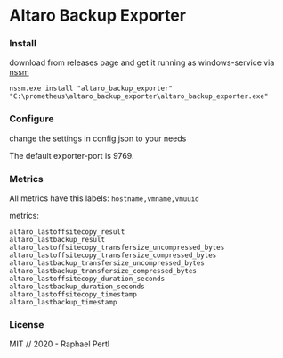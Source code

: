 # Altaro Backup Exporter

### Install
download from releases page and get it running as windows-service via [nssm](https://nssm.cc)

```
nssm.exe install "altaro_backup_exporter" "C:\prometheus\altaro_backup_exporter\altaro_backup_exporter.exe"
``` 

### Configure
change the settings in config.json to your needs

The default exporter-port is 9769.


### Metrics
All metrics have this labels:
` hostname,vmname,vmuuid `

metrics:
```
altaro_lastoffsitecopy_result
altaro_lastbackup_result
altaro_lastoffsitecopy_transfersize_uncompressed_bytes
altaro_lastoffsitecopy_transfersize_compressed_bytes
altaro_lastbackup_transfersize_uncompressed_bytes
altaro_lastbackup_transfersize_compressed_bytes
altaro_lastoffsitecopy_duration_seconds
altaro_lastbackup_duration_seconds
altaro_lastoffsitecopy_timestamp
altaro_lastbackup_timestamp
```

### License
MIT // 2020 - Raphael Pertl
